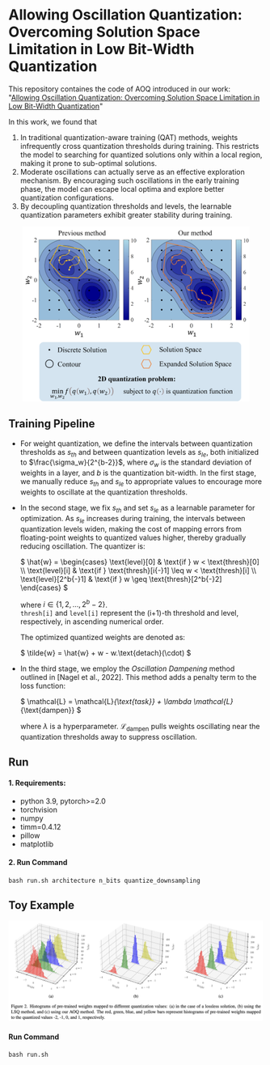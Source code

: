 # Allowing Oscillation Quantization: Overcoming Solution Space Limitation in Low Bit-Width Quantization

This repository containes the code of AOQ introduced in our work: "[Allowing Oscillation Quantization: Overcoming Solution Space Limitation in Low Bit-Width Quantization]()"

In this work, we found that

1. In traditional quantization-aware training (QAT) methods, weights infrequently cross quantization thresholds during training. This restricts the model to searching for quantized solutions only within a local region, making it prone to sub-optimal solutions.
2. Moderate oscillations can actually serve as an effective exploration mechanism. By encouraging such oscillations in the early training phase, the model can escape local optima and explore better quantization configurations.
3. By decoupling quantization thresholds and levels, the learnable quantization parameters exhibit greater stability during training.

<div align="center">
    <img src="images/figure1.png" width="450">
</div>

## Training Pipeline
- For weight quantization, we define the intervals between quantization thresholds as $s_{th}$ and between quantization levels as $s_{le}$, both initialized to $\frac{\sigma_w}{2^{b-2}}$, where $\sigma_w$ is the standard deviation of weights in a layer, and $b$ is the quantization bit-width. In the first stage, we manually reduce $s_{th}$ and $s_{le}$ to appropriate values to encourage more weights to oscillate at the quantization thresholds.

- In the second stage, we fix $s_{th}$ and set $s_{le}$ as a learnable parameter for optimization. As $s_{le}$ increases during training, the intervals between quantization levels widen, making the cost of mapping errors from floating-point weights to quantized values higher, thereby gradually reducing oscillation. The quantizer is:

  $
  \hat{w} =
  \begin{cases}
  \text{level}[0] & \text{if } w < \text{thresh}[0] \\\\
  \text{level}[i] & \text{if } \text{thresh}[i{-}1] \leq w < \text{thresh}[i] \\\\
  \text{level}[2^b{-}1] & \text{if } w \geq \text{thresh}[2^b{-}2]
  \end{cases}
  $

  where $i \in \{1, 2, \ldots, 2^b - 2\}$.  
  `thresh[i]` and `level[i]` represent the (i+1)-th threshold and level, respectively, in ascending numerical order.

  The optimized quantized weights are denoted as:

  $
  \tilde{w} = \hat{w} + w - w.\text{detach}(\cdot)
  $

- In the third stage, we employ the *Oscillation Dampening* method outlined in [Nagel et al., 2022]. This method adds a penalty term to the loss function:

  $
  \mathcal{L} = \mathcal{L}_{\text{task}} + \lambda \mathcal{L}_{\text{dampen}}
  $

  where $\lambda$ is a hyperparameter. $\mathcal{L}_{\text{dampen}}$ pulls weights oscillating near the quantization thresholds away to suppress oscillation.




## Run

#### 1. Requirements:
- python 3.9, pytorch>=2.0
- torchvision
- numpy
- timm=0.4.12
- pillow
- matplotlib

#### 2. Run Command
```
bash run.sh architecture n_bits quantize_downsampling
```


## Toy Example

<div align="center">
    <img src="images/figure2.png" width="600">
</div>

#### Run Command

```
bash run.sh
```
